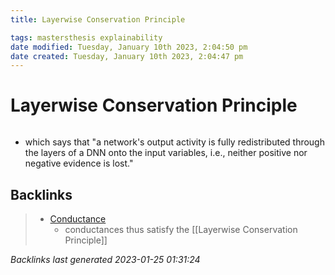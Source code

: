 ```yaml
---
title: Layerwise Conservation Principle

tags: mastersthesis explainability 
date modified: Tuesday, January 10th 2023, 2:04:50 pm
date created: Tuesday, January 10th 2023, 2:04:47 pm
---
```


# Layerwise Conservation Principle
```toc
```

- which says that "a network's output activity is fully redistributed through the layers of a DNN onto the input variables, i.e., neither positive nor negative evidence is lost."

## Backlinks

> - [Conductance](Conductance.md)
>   - conductances thus satisfy the [[Layerwise Conservation Principle]]

_Backlinks last generated 2023-01-25 01:31:24_
